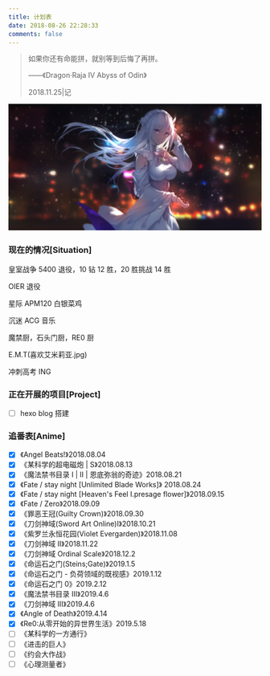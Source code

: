 ```yaml
---
title: 计划表
date: 2018-08-26 22:28:33
comments: false
---
```


> 如果你还有命能拼，就别等到后悔了再拼。
>
> ——《Dragon·Raja IV Abyss of Odin》
>
> 2018.11.25|记

![](26.jpg)

<div id="def-aplayer"></div>
<script type="text/javascript">
$(document).ready(() => {
    getMusicMeta(27698501,ap_def,"netease",addMusicMeta);
});
</script>

### 现在的情况[Situation]

皇室战争 5400 退役，10 钻 12 胜，20 胜挑战 14 胜

OIER 退役

星际 APM120 白银菜鸡

沉迷 ACG 音乐

魔禁厨，石头门厨，RE0 厨

E.M.T(喜欢艾米莉亚.jpg)

冲刺高考 ING

### 正在开展的项目[Project]

- [ ] hexo blog 搭建

### 追番表[Anime]

- [x] 《Angel Beats!》2018.08.04
- [x] 《某科学的超电磁炮 | S》2018.08.13
- [x] 《魔法禁书目录 I | II | 恩底弥翁的奇迹》2018.08.21
- [x] 《Fate / stay night [Unlimited Blade Works]》 2018.08.24
- [x] 《Fate / stay night [Heaven's Feel I.presage flower]》2018.09.15
- [x] 《Fate / Zero》2018.09.09
- [x] 《罪恶王冠(Guilty Crown)》2018.09.30
- [x] 《刀剑神域(Sword Art Online)I》2018.10.21
- [x] 《紫罗兰永恒花园(Violet Evergarden)》2018.11.08
- [x] 《刀剑神域 II》2018.11.22
- [x] 《刀剑神域 Ordinal Scale》2018.12.2
- [x] 《命运石之门(Steins;Gate)》2019.1.5
- [x] 《命运石之门 - 负荷领域的既视感》2019.1.12
- [x] 《命运石之门 0》2019.2.12
- [x] 《魔法禁书目录 III》2019.4.6
- [x] 《刀剑神域 III》2019.4.6
- [x] 《Angle of Death》2019.4.14
- [x] 《Re0:从零开始的异世界生活》2019.5.18
- [ ] 《某科学的一方通行》
- [ ] 《进击的巨人》
- [ ] 《约会大作战》
- [ ] 《心理测量者》
